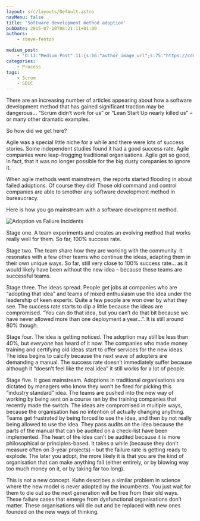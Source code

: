 ```yaml
---
layout: src/layouts/Default.astro
navMenu: false
title: 'Software development method adoption'
pubDate: 2015-07-10T08:21:11+01:00
authors:
    - steve-fenton

medium_post:
    - 'O:11:"Medium_Post":11:{s:16:"author_image_url";s:75:"https://cdn-images-1.medium.com/fit/c/400/400/1*eXkhfEuF41g5W_xnc_ydLA.jpeg";s:10:"author_url";s:38:"https://medium.com/@steve.fenton.co.uk";s:11:"byline_name";N;s:12:"byline_email";N;s:10:"cross_link";s:3:"yes";s:2:"id";s:12:"a273b419cb05";s:21:"follower_notification";s:3:"yes";s:7:"license";s:19:"all-rights-reserved";s:14:"publication_id";s:2:"-1";s:6:"status";s:5:"draft";s:3:"url";s:51:"https://medium.com/@steve.fenton.co.uk/a273b419cb05";}'
categories:
    - Process
tags:
    - Scrum
    - SDLC
---
```


There are an increasing number of articles appearing about how a software development method that has gained significant traction may be dangerous… “Scrum didn’t work for us” or “Lean Start Up nearly killed us” – or many other dramatic examples.

So how did we get here?

Agile was a special little niche for a while and there were lots of success stories. Some independent studies found it had a good success rate. Agile companies were leap-frogging traditional organisations. Agile got so good, in fact, that it was no longer possible for the big dusty companies to ignore it.

When agile methods went mainstream, the reports started flooding in about failed adoptions. Of course they did! Those old command and control companies are able to smother any software development method in bureaucracy.

Here is how you go mainstream with a software development method.

![Adoption vs Failure Incidents](/img/2015/07/image1.jpg)

Stage one. A team experiments and creates an evolving method that works really well for them. So far, 100% success rate.

Stage two. The team share how they are working with the community. It resonates with a few other teams who continue the ideas, adapting them in their own unique ways. So far, still very close to 100% success rate… as it would likely have been without the new idea – because these teams are successful teams.

Stage three. The ideas spread. People get jobs at companies who are “adopting that idea” and teams of mixed enthusiasm use the idea under the leadership of keen experts. Quite a few people are won over by what they see. The success rate starts to dip a little because the ideas are compromised. “You can do that idea, but you can’t do that bit because we have never allowed more than one deployment a year…”. It is still around 80% though.

Stage four. The idea is getting noticed. The adoption may still be less than 40%, but *everyone* has heard of it now. The companies who made money training and certifying old ideas start to offer services for the new ideas. The idea begins to calcify because the next wave of adopters are demanding a manual. The success rate doesn’t immediately suffer because although it “doesn’t feel like the real idea” it still works for a lot of people.

Stage five. It goes mainstream. Adoptions in traditional organisations are dictated by managers who know they won’t be fired for picking this “industry standard” idea. The teams are pushed into the new way of working by being sent on a course ran by the training companies that recently made the switch. The ideas are compromised in multiple ways, because the organisation has no intention of actually changing anything. Teams get frustrated by being forced to use the idea, and then by not really being allowed to use the idea. They pass audits on the idea because the parts of the manual that can be audited on a check-list have been implemented. The heart of the idea can’t be audited because it is more philosophical or principles-based. It takes a while (because they don’t measure often on 3-year projects) – but the failure rate is getting ready to explode. The later you adopt, the more likely it is that you are the kind of organisation that can make anything fail (either entirely, or by blowing way too much money on it, or by taking far too long).

This is not a new concept. Kuhn describes a similar problem in science where the new model is never adopted by the incumbents. You just wait for them to die out so the next generation will be free from their old ways. These failure cases that emerge from dysfunctional organisations don’t matter. These organisations will die out and be replaced with new ones founded on the new ways of thinking.